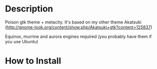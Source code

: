# Description
Poison gtk theme + metacity. It\'s based on my other theme Akatsuki (http://gnome-look.org/content/show.php/Akatsuki+gtk?content=125837)

Equinox, murrine and aurora engines required (you probably have them if you use Ubuntu)

# How to Install
